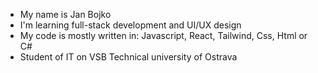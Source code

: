 - My name is Jan Bojko
- I'm learning full-stack development and UI/UX design
- My code is mostly written in: Javascript, React, Tailwind, Css, Html or C#
- Student of IT on VSB Technical university of Ostrava
